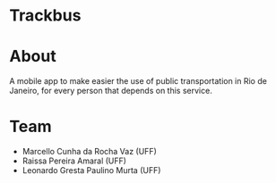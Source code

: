 # Trackbus

# About
A mobile app to make easier the use of public transportation in Rio de Janeiro, for every person that depends on this service.

# Team
  * Marcello Cunha da Rocha Vaz (UFF)
  * Raissa Pereira Amaral (UFF)
  * Leonardo Gresta Paulino Murta (UFF)
